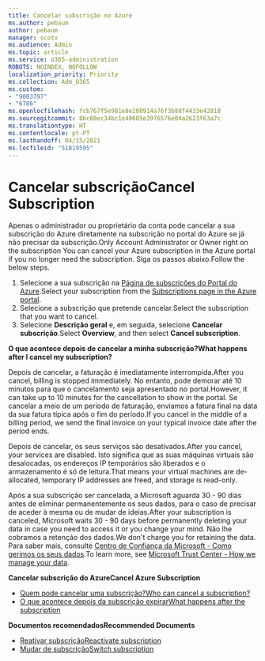 ```yaml
---
title: Cancelar subscrição no Azure
ms.author: pebaum
author: pebaum
manager: scotv
ms.audience: Admin
ms.topic: article
ms.service: o365-administration
ROBOTS: NOINDEX, NOFOLLOW
localization_priority: Priority
ms.collection: Adm_O365
ms.custom:
- "9003797"
- "6786"
ms.openlocfilehash: fcb767f5e981e8e208914a76f3b88f4433e42818
ms.sourcegitcommit: 8bc60ec34bc1e40685e3976576e04a2623f63a7c
ms.translationtype: HT
ms.contentlocale: pt-PT
ms.lasthandoff: 04/15/2021
ms.locfileid: "51819595"
---
```

# <a name="cancel-subscription"></a><span data-ttu-id="2ad27-102">Cancelar subscrição</span><span class="sxs-lookup"><span data-stu-id="2ad27-102">Cancel Subscription</span></span>

<span data-ttu-id="2ad27-103">Apenas o administrador ou proprietário da conta pode cancelar a sua subscrição do Azure diretamente na subscrição no portal do Azure se já não precisar da subscrição.</span><span class="sxs-lookup"><span data-stu-id="2ad27-103">Only Account Administrator or Owner right on the subscription You can cancel your Azure subscription in the Azure portal if you no longer need the subscription.</span></span> <span data-ttu-id="2ad27-104">Siga os passos abaixo.</span><span class="sxs-lookup"><span data-stu-id="2ad27-104">Follow the below steps.</span></span>

1. <span data-ttu-id="2ad27-105">Selecione a sua subscrição na [Página de subscrições do Portal do Azure](https://portal.azure.com/#blade/Microsoft_Azure_Billing/SubscriptionsBlade).</span><span class="sxs-lookup"><span data-stu-id="2ad27-105">Select your subscription from the [Subscriptions page in the Azure portal](https://portal.azure.com/#blade/Microsoft_Azure_Billing/SubscriptionsBlade).</span></span>
2. <span data-ttu-id="2ad27-106">Selecione a subscrição que pretende cancelar.</span><span class="sxs-lookup"><span data-stu-id="2ad27-106">Select the subscription that you want to cancel.</span></span>
3. <span data-ttu-id="2ad27-107">Selecione **Descrição geral** e, em seguida, selecione **Cancelar subscrição**.</span><span class="sxs-lookup"><span data-stu-id="2ad27-107">Select **Overview**, and then select **Cancel subscription**.</span></span>

<span data-ttu-id="2ad27-108">**O que acontece depois de cancelar a minha subscrição?**</span><span class="sxs-lookup"><span data-stu-id="2ad27-108">**What happens after I cancel my subscription?**</span></span>

<span data-ttu-id="2ad27-109">Depois de cancelar, a faturação é imediatamente interrompida.</span><span class="sxs-lookup"><span data-stu-id="2ad27-109">After you cancel, billing is stopped immediately.</span></span> <span data-ttu-id="2ad27-110">No entanto, pode demorar até 10 minutos para que o cancelamento seja apresentado no portal.</span><span class="sxs-lookup"><span data-stu-id="2ad27-110">However, it can take up to 10 minutes for the cancellation to show in the portal.</span></span> <span data-ttu-id="2ad27-111">Se cancelar a meio de um período de faturação, enviamos a fatura final na data da sua fatura típica após o fim do período.</span><span class="sxs-lookup"><span data-stu-id="2ad27-111">If you cancel in the middle of a billing period, we send the final invoice on your typical invoice date after the period ends.</span></span>

<span data-ttu-id="2ad27-112">Depois de cancelar, os seus serviços são desativados.</span><span class="sxs-lookup"><span data-stu-id="2ad27-112">After you cancel, your services are disabled.</span></span> <span data-ttu-id="2ad27-113">Isto significa que as suas máquinas virtuais são desalocadas, os endereços IP temporários são liberados e o armazenamento é só de leitura.</span><span class="sxs-lookup"><span data-stu-id="2ad27-113">That means your virtual machines are de-allocated, temporary IP addresses are freed, and storage is read-only.</span></span>

<span data-ttu-id="2ad27-114">Após a sua subscrição ser cancelada, a Microsoft aguarda 30 - 90 dias antes de eliminar permanentemente os seus dados, para o caso de precisar de aceder à mesma ou de mudar de ideias.</span><span class="sxs-lookup"><span data-stu-id="2ad27-114">After your subscription is canceled, Microsoft waits 30 - 90 days before permanently deleting your data in case you need to access it or you change your mind.</span></span> <span data-ttu-id="2ad27-115">Não lhe cobramos a retenção dos dados.</span><span class="sxs-lookup"><span data-stu-id="2ad27-115">We don't charge you for retaining the data.</span></span> <span data-ttu-id="2ad27-116">Para saber mais, consulte [Centro de Confiança da Microsoft - Como gerimos os seus dados](https://go.microsoft.com/fwLink/p/?LinkID=822930&clcid=0x409).</span><span class="sxs-lookup"><span data-stu-id="2ad27-116">To learn more, see [Microsoft Trust Center - How we manage your data](https://go.microsoft.com/fwLink/p/?LinkID=822930&clcid=0x409).</span></span>

<span data-ttu-id="2ad27-117">**Cancelar subscrição do Azure**</span><span class="sxs-lookup"><span data-stu-id="2ad27-117">**Cancel Azure Subscription**</span></span>

- [<span data-ttu-id="2ad27-118">Quem pode cancelar uma subscrição?</span><span class="sxs-lookup"><span data-stu-id="2ad27-118">Who can cancel a subscription?</span></span>](https://docs.microsoft.com/azure/billing/billing-how-to-cancel-azure-subscription?WT.mc_id=Portal-Microsoft_Azure_Support#who-can-cancel-a-subscription)
- [<span data-ttu-id="2ad27-119">O que acontece depois da subscrição expirar</span><span class="sxs-lookup"><span data-stu-id="2ad27-119">What happens after the subscription</span></span>](https://docs.microsoft.com/azure/billing/billing-how-to-cancel-azure-subscription?WT.mc_id=Portal-Microsoft_Azure_Support#what-happens-after-i-cancel-my-subscription)

<span data-ttu-id="2ad27-120">**Documentos recomendados**</span><span class="sxs-lookup"><span data-stu-id="2ad27-120">**Recommended Documents**</span></span>

- [<span data-ttu-id="2ad27-121">Reativar subscrição</span><span class="sxs-lookup"><span data-stu-id="2ad27-121">Reactivate subscription</span></span>](https://docs.microsoft.com/azure/billing/billing-how-to-cancel-azure-subscription?WT.mc_id=Portal-Microsoft_Azure_Support#reactivate-subscription)
- [<span data-ttu-id="2ad27-122">Mudar de subscrição</span><span class="sxs-lookup"><span data-stu-id="2ad27-122">Switch subscription</span></span>](https://docs.microsoft.com/azure/billing/billing-how-to-switch-azure-offer?WT.mc_id=Portal-Microsoft_Azure_Support)